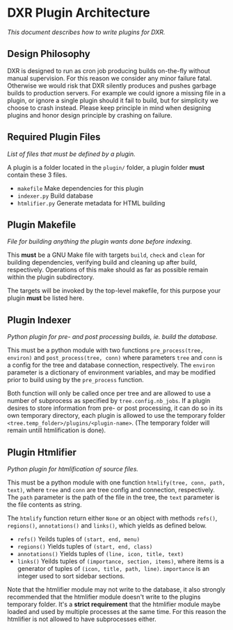 DXR Plugin Architecture
=======================
_This document describes how to write plugins for DXR._

Design Philosophy
-----------------
DXR is designed to run as cron job producing builds on-the-fly without manual
supervision. For this reason we consider any minor failure fatal.
Otherwise we would risk that DXR silently produces and pushes garbage builds to
production servers. For example we could ignore a missing file in a plugin, or
ignore a single plugin should it fail to build, but for simplicity we choose to
crash instead. Please keep principle in mind when designing plugins and honor
design principle by crashing on failure.


Required Plugin Files
---------------------
_List of files that must be defined by a plugin._

A plugin is a folder located in the `plugin/` folder, a plugin folder **must**
contain these 3 files.

 - `makefile`              Make dependencies for this plugin
 - `indexer.py`            Build database
 - `htmlifier.py`          Generate metadata for HTML building


Plugin Makefile
---------------
_File for building anything the plugin wants done before indexing._

This **must** be a GNU Make file with targets `build`, `check` and `clean`
for building dependencies, verifying build and cleaning up after build,
respectively. Operations of this make should as far as possible remain within
the plugin subdirectory.

The targets will be invoked by the top-level makefile, for this purpose your
plugin **must** be listed here.


Plugin Indexer
--------------
_Python plugin for pre- and post processing builds, ie. build the database._

This must be a python module with two functions `pre_process(tree, environ)`
and `post_process(tree, conn)` where parameters `tree` and `conn` is a config
for the tree and database connection, respectively.
The `environ` parameter is a dictionary of environment variables, and may be
modified prior to build using by the `pre_process` function.

Both function will only be called once per tree and are allowed to use a
number of subprocess as specified by `tree.config.nb_jobs`.
If a plugin desires to store information from pre- or post processing, it can
do so in its own temporary directory, each plugin is allowed to use the
temporary folder `<tree.temp_folder>/plugins/<plugin-name>`.
(The temporary folder will remain untill htmlification is done).


Plugin Htmlifier
----------------
_Python plugin for htmlification of source files._

This must be a python module with one function `htmlify(tree, conn, path, text)`,
where `tree` and `conn` are tree config and connection, respectively.
The `path` parameter is the path of the file in the tree, the `text` parameter
is the file contents as string.

The `htmlify` function return either `None` or an object with methods `refs()`,
`regions()`, `annotations()` and `links()`, which yields as defined below.

 - `refs()`            Yeilds tuples of `(start, end, menu)`
 - `regions()`         Yields tuples of `(start, end, class)`
 - `annotations()`     Yields tuples of `(line, icon, title, text)`
 - `links()`           Yeilds tuples of `(importance, section, items)`, where
                       items is a generator of tuples of `(icon, title, path, line)`.
                       `importance` is an integer used to sort sidebar sections.

Note that the htmlifier module may not write to the database, it also strongly
recommended that the htmlifier module doesn't write to the plugins temporary
folder. It's a **strict requirement** that the htmlifier module maybe loaded
and used by multiple processes at the same time. For this reason the htmlifier
is not allowed to have subprocesses either.


